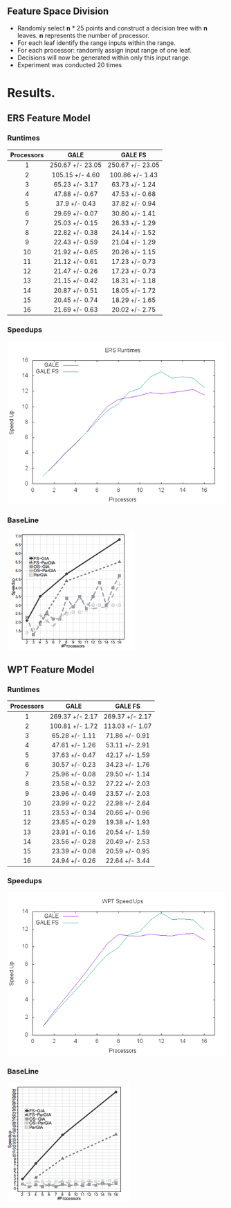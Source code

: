 ## Feature Space Division
- Randomly select **n** * 25 points and construct a decision tree with **n** leaves. **n** represents the number of processor.
- For each leaf identify the range inputs within the range.
- For each processor: randomly assign input range of one leaf.
- Decisions will now be generated within only this input range.
- Experiment was conducted 20 times

# Results.
## ERS Feature Model

### Runtimes
| Processors |    GALE    | GALE FS |
|:----------:|:-----------:|:-------------:|
|1| 250.67 +/- 23.05 | 250.67 +/- 23.05 | 
|2| 105.15 +/- 4.60 | 100.86 +/- 1.43 |
|3| 65.23 +/- 3.17 | 63.73 +/- 1.24 |
|4| 47.88 +/- 0.67 | 47.53 +/- 0.68 |
|5| 37.9 +/- 0.43 | 37.82 +/- 0.94 |
|6| 29.69 +/- 0.07 | 30.80 +/- 1.41 |
|7| 25.03 +/- 0.15 | 26.33 +/- 1.29 |
|8| 22.82 +/- 0.38 | 24.14 +/- 1.52 |
|9| 22.43 +/- 0.59 | 21.04 +/- 1.29 |
|10| 21.92 +/- 0.65 | 20.26 +/- 1.15 | 
|11| 21.12 +/- 0.61 | 17.23 +/- 0.73 |
|12| 21.47 +/- 0.26 | 17.23 +/- 0.73 |
|13| 21.15 +/- 0.42 | 18.31 +/- 1.18 |
|14| 20.87 +/- 0.51 | 18.05 +/- 1.72 |
|15| 20.45 +/- 0.74 | 18.29 +/- 1.65 |
|16| 21.69 +/- 0.63 | 20.02 +/- 2.75 |

### Speedups
![speedups](ers_speedups.png)

### BaseLine
![baseline](ERS_baseline.png)

## WPT Feature Model

### Runtimes
| Processors |    GALE    | GALE FS |
|:----------:|:-----------:|:-------------:|
|1| 269.37 +/- 2.17 | 269.37 +/- 2.17 | 
|2| 100.81 +/- 1.72 | 113.03 +/- 1.07 |
|3| 65.28 +/- 1.11 | 71.86 +/- 0.91 |
|4| 47.61 +/- 1.26 | 53.11 +/- 2.91 |
|5| 37.63 +/- 0.47 | 42.17 +/- 1.59 |
|6| 30.57 +/- 0.23 | 34.23 +/- 1.76 |
|7| 25.96 +/- 0.08 | 29.50 +/- 1.14 |
|8| 23.58 +/- 0.32 | 27.22 +/- 2.03 |
|9| 23.96 +/- 0.49 | 23.57 +/- 2.03 |
|10| 23.99 +/- 0.22 | 22.98 +/- 2.64 | 
|11| 23.53 +/- 0.34 | 20.66 +/- 0.96 |
|12| 23.85 +/- 0.29 | 19.38 +/- 1.93 |
|13| 23.91 +/- 0.16 | 20.54 +/- 1.59 |
|14| 23.56 +/- 0.28 | 20.49 +/- 2.53 |
|15| 23.39 +/- 0.08 | 20.59 +/- 0.95 |
|16| 24.94 +/- 0.26 | 22.64 +/- 3.44 |

### Speedups
![speedups](wpt_speedups.png)

### BaseLine
![baseline](WPT_baseline.png)
